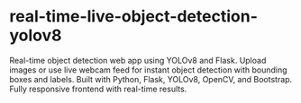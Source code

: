 # real-time-live-object-detection-yolov8
Real-time object detection web app using YOLOv8 and Flask. Upload images or use live webcam feed for instant object detection with bounding boxes and labels. Built with Python, Flask, YOLOv8, OpenCV, and Bootstrap. Fully responsive frontend with real-time results.
